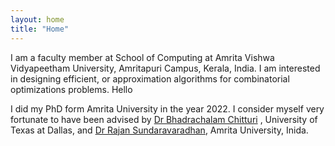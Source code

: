 ```yaml
---
layout: home
title: "Home"
---
```


I am a faculty member at School of Computing at Amrita Vishwa Vidyapeetham University, Amritapuri Campus, Kerala, India. I am interested in designing efficient, or approximation algorithms  for combinatorial optimizations problems. Hello 

I did my PhD form Amrita University in the year 2022. I consider myself very fortunate to have been advised by <a href="https://personal.utdallas.edu/~chalam/">Dr Bhadrachalam Chitturi</a>  , University of Texas at Dallas, and <a href="https://www.amrita.edu/faculty/rajans/">Dr Rajan Sundaravaradhan</a>, Amrita University, Inida. 

